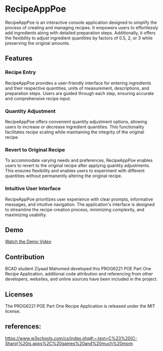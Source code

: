 # RecipeAppPoe

RecipeAppPoe is an interactive console application designed to simplify the process of creating and managing recipes. It empowers users to effortlessly add ingredients along with detailed preparation steps. Additionally, it offers the flexibility to adjust ingredient quantities by factors of 0.5, 2, or 3 while preserving the original amounts.

## Features

### Recipe Entry
RecipeAppPoe provides a user-friendly interface for entering ingredients and their respective quantities, units of measurement, descriptions, and preparation steps. Users are guided through each step, ensuring accurate and comprehensive recipe input.

### Quantity Adjustment
RecipeAppPoe offers convenient quantity adjustment options, allowing users to increase or decrease ingredient quantities. This functionality facilitates recipe scaling while maintaining the integrity of the original recipe.

### Revert to Original Recipe
To accommodate varying needs and preferences, RecipeAppPoe enables users to revert to the original recipe after applying quantity adjustments. This ensures flexibility and enables users to experiment with different quantities without permanently altering the original recipe.

### Intuitive User Interface
RecipeAppPoe prioritizes user experience with clear prompts, informative messages, and intuitive navigation. The application's interface is designed to streamline the recipe creation process, minimizing complexity, and maximizing usability.

## Demo
[Watch the Demo Video](https://youtu.be/bJFNFhOsUhk)

## Contribution
BCAD student Ziyaad Mahomed developed this PROG6221 POE Part One Recipe Application, additional code attribution and referencing from other developers, websites, and online sources have been included in the project.

## Licenses 
The PROG6221 POE Part One Recipe Application is released under the MIT license.

## references:
https://www.w3schools.com/cs/index.php#:~:text=C%23%20(C-Sharp)%20is,apps%2C%20games%20and%20much%20more.
